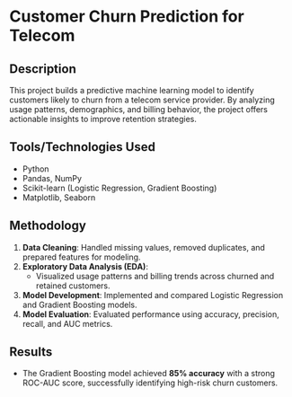 # Customer Churn Prediction for Telecom

## Description  
This project builds a predictive machine learning model to identify customers likely to churn from a telecom service provider. By analyzing usage patterns, demographics, and billing behavior, the project offers actionable insights to improve retention strategies.

## Tools/Technologies Used  
- Python  
- Pandas, NumPy  
- Scikit-learn (Logistic Regression, Gradient Boosting)  
- Matplotlib, Seaborn  

## Methodology  
1. **Data Cleaning**: Handled missing values, removed duplicates, and prepared features for modeling.  
2. **Exploratory Data Analysis (EDA)**:  
   - Visualized usage patterns and billing trends across churned and retained customers.  
3. **Model Development**: Implemented and compared Logistic Regression and Gradient Boosting models.  
4. **Model Evaluation**: Evaluated performance using accuracy, precision, recall, and AUC metrics.  

## Results  
- The Gradient Boosting model achieved **85% accuracy** with a strong ROC-AUC score, successfully identifying high-risk churn customers.  
